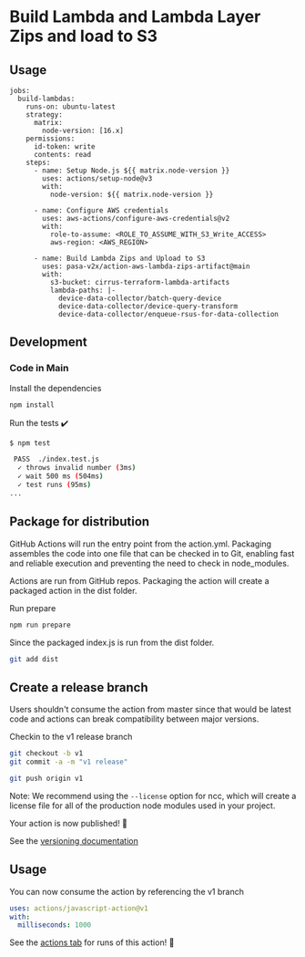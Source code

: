 # Build Lambda and Lambda Layer Zips and load to S3

## Usage



```
jobs:
  build-lambdas:
    runs-on: ubuntu-latest
    strategy:
      matrix:
        node-version: [16.x]
    permissions:
      id-token: write
      contents: read
    steps:
      - name: Setup Node.js ${{ matrix.node-version }}
        uses: actions/setup-node@v3
        with:
          node-version: ${{ matrix.node-version }}

      - name: Configure AWS credentials
        uses: aws-actions/configure-aws-credentials@v2
        with:
          role-to-assume: <ROLE_TO_ASSUME_WITH_S3_Write_ACCESS>
          aws-region: <AWS_REGION>
      
      - name: Build Lambda Zips and Upload to S3
        uses: pasa-v2x/action-aws-lambda-zips-artifact@main
        with:
          s3-bucket: cirrus-terraform-lambda-artifacts
          lambda-paths: |-
            device-data-collector/batch-query-device
            device-data-collector/device-query-transform
            device-data-collector/enqueue-rsus-for-data-collection
```


## Development

### Code in Main

Install the dependencies

```bash
npm install
```

Run the tests :heavy_check_mark:

```bash
$ npm test

 PASS  ./index.test.js
  ✓ throws invalid number (3ms)
  ✓ wait 500 ms (504ms)
  ✓ test runs (95ms)
...
```


## Package for distribution

GitHub Actions will run the entry point from the action.yml. Packaging assembles the code into one file that can be checked in to Git, enabling fast and reliable execution and preventing the need to check in node_modules.

Actions are run from GitHub repos.  Packaging the action will create a packaged action in the dist folder.

Run prepare

```bash
npm run prepare
```

Since the packaged index.js is run from the dist folder.

```bash
git add dist
```

## Create a release branch

Users shouldn't consume the action from master since that would be latest code and actions can break compatibility between major versions.

Checkin to the v1 release branch

```bash
git checkout -b v1
git commit -a -m "v1 release"
```

```bash
git push origin v1
```

Note: We recommend using the `--license` option for ncc, which will create a license file for all of the production node modules used in your project.

Your action is now published! :rocket:

See the [versioning documentation](https://github.com/actions/toolkit/blob/master/docs/action-versioning.md)

## Usage

You can now consume the action by referencing the v1 branch

```yaml
uses: actions/javascript-action@v1
with:
  milliseconds: 1000
```

See the [actions tab](https://github.com/actions/javascript-action/actions) for runs of this action! :rocket:
